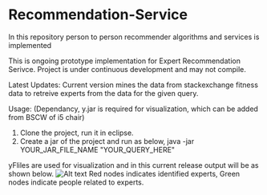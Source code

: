 Recommendation-Service
======================

In this repository person to person recommender algorithms and services is implemented 

This is ongoing prototype implementation for Expert Recommendation Serivce.
Project is under continuous development and may not compile.

Latest Updates: Current version mines the data from stackexchange fitness data
to retreive experts from the data for the given query.

Usage: (Dependancy, y.jar is required for visualization, which can be added from BSCW of i5 chair)
1. Clone the project, run it in eclipse.
2. Create a jar of the project and run as below,
java -jar YOUR_JAR_FILE_NAME "YOUR_QUERY_HERE"

yFliles are used for visualization and in this current release output will be as shown below.
![Alt text](https://github.com/rwth-acis/Recommendation-Service/blob/master/src/res/network.jpg "Experts and their neighbors")
Red nodes indicates identified experts, Green nodes indicate people related to experts.
